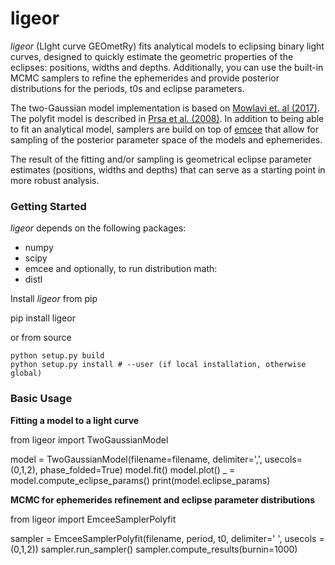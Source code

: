 # ligeor

*ligeor* (LIght curve GEOmetRy) fits analytical models to eclipsing binary light curves, 
designed to quickly estimate the geometric properties of the eclipses: positions, widths and depths.
Additionally, you can use the built-in MCMC samplers to refine the ephemerides and provide 
posterior distributions for the periods, t0s and eclipse parameters.

The two-Gaussian model implementation is based on [Mowlavi et. al (2017)](https://ui.adsabs.harvard.edu/abs/2017A%26A...606A..92M/abstract). The polyfit model is described in [Prsa et al. (2008)](https://ui.adsabs.harvard.edu/abs/2008ApJ...687..542P/abstract).
In addition to being able to fit an analytical model, samplers are build on top of [emcee](https://emcee.readthedocs.io/en/stable/) that allow for sampling of the posterior parameter space of the models and ephemerides. 

The result of the fitting and/or sampling is geometrical eclipse parameter estimates (positions, widths and depths) that can serve as a starting point in more robust analysis.


### Getting Started

*ligeor* depends on the following packages:
   * numpy
   * scipy
   * emcee
and optionally, to run distribution math:
   * distl

Install *ligeor* from pip

   pip install ligeor

or from source
```
python setup.py build
python setup.py install # --user (if local installation, otherwise global)
```

### Basic Usage

**Fitting a model to a light curve**

   from ligeor import TwoGaussianModel

   model = TwoGaussianModel(filename=filename, delimiter=',', usecols=(0,1,2), phase_folded=True)
   model.fit()
   model.plot()
   _ = model.compute_eclipse_params()
   print(model.eclipse_params)


**MCMC for ephemerides refinement and eclipse parameter distributions**

   from ligeor import EmceeSamplerPolyfit 

   sampler = EmceeSamplerPolyfit(filename, period, t0, delimiter=' ', usecols = (0,1,2))
   sampler.run_sampler()
   sampler.compute_results(burnin=1000)
